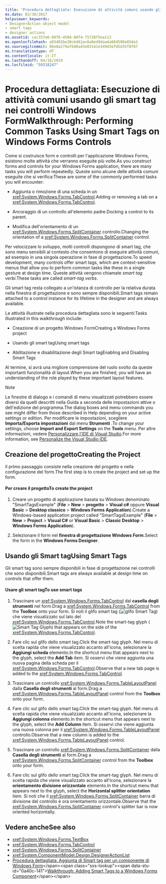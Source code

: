 ```yaml
---
title: 'Procedura dettagliata: Esecuzione di attività comuni usando gli smart tag nei controlli Windows Form'
ms.date: 03/30/2017
helpviewer_keywords:
- DesignerAction object model
- smart tags
- designer actions
ms.assetid: cac337e6-00f6-4584-80f4-75728f5ea113
ms.openlocfilehash: a93402be30cb461ac6a0ed9daa4a684598a85da1
ms.sourcegitcommit: 0be8a279af6d8a43e03141e349d3efd5d35f8767
ms.translationtype: HT
ms.contentlocale: it-IT
ms.lasthandoff: 04/18/2019
ms.locfileid: "59318247"
---
```

# <a name="walkthrough-performing-common-tasks-using-smart-tags-on-windows-forms-controls"></a><span data-ttu-id="0a40c-102">Procedura dettagliata: Esecuzione di attività comuni usando gli smart tag nei controlli Windows Form</span><span class="sxs-lookup"><span data-stu-id="0a40c-102">Walkthrough: Performing Common Tasks Using Smart Tags on Windows Forms Controls</span></span>
<span data-ttu-id="0a40c-103">Come si costruisce form e controlli per l'applicazione Windows Forms, esistono molte attività che verranno eseguite più volte.</span><span class="sxs-lookup"><span data-stu-id="0a40c-103">As you construct forms and controls for your Windows Forms application, there are many tasks you will perform repeatedly.</span></span> <span data-ttu-id="0a40c-104">Queste sono alcune delle attività comuni eseguite che si verifica:</span><span class="sxs-lookup"><span data-stu-id="0a40c-104">These are some of the commonly performed tasks you will encounter:</span></span>  
  
-   <span data-ttu-id="0a40c-105">Aggiunta o rimozione di una scheda in un <xref:System.Windows.Forms.TabControl>.</span><span class="sxs-lookup"><span data-stu-id="0a40c-105">Adding or removing a tab on a <xref:System.Windows.Forms.TabControl>.</span></span>  
  
-   <span data-ttu-id="0a40c-106">Ancoraggio di un controllo all'elemento padre.</span><span class="sxs-lookup"><span data-stu-id="0a40c-106">Docking a control to its parent.</span></span>  
  
-   <span data-ttu-id="0a40c-107">Modifica dell'orientamento di un <xref:System.Windows.Forms.SplitContainer> controllo.</span><span class="sxs-lookup"><span data-stu-id="0a40c-107">Changing the orientation of a <xref:System.Windows.Forms.SplitContainer> control.</span></span>  
  
 <span data-ttu-id="0a40c-108">Per velocizzare lo sviluppo, molti controlli dispongono di smart tag, che sono menu sensibili al contesto che consentono di eseguire attività comuni, ad esempio in una singola operazione in fase di progettazione.</span><span class="sxs-lookup"><span data-stu-id="0a40c-108">To speed development, many controls offer smart tags, which are context-sensitive menus that allow you to perform common tasks like these in a single gesture at design time.</span></span> <span data-ttu-id="0a40c-109">Queste attività vengono chiamate *smart tag verbi*.</span><span class="sxs-lookup"><span data-stu-id="0a40c-109">These tasks are called *smart-tag verbs*.</span></span>  
  
 <span data-ttu-id="0a40c-110">Gli smart tag resta collegato a un'istanza di controllo per la relativa durata nella finestra di progettazione e sono sempre disponibili.</span><span class="sxs-lookup"><span data-stu-id="0a40c-110">Smart tags remain attached to a control instance for its lifetime in the designer and are always available.</span></span>  
  
 <span data-ttu-id="0a40c-111">Le attività illustrate nella procedura dettagliata sono le seguenti:</span><span class="sxs-lookup"><span data-stu-id="0a40c-111">Tasks illustrated in this walkthrough include:</span></span>  
  
-   <span data-ttu-id="0a40c-112">Creazione di un progetto Windows Form</span><span class="sxs-lookup"><span data-stu-id="0a40c-112">Creating a Windows Forms project</span></span>  
  
-   <span data-ttu-id="0a40c-113">Usando gli smart tag</span><span class="sxs-lookup"><span data-stu-id="0a40c-113">Using smart tags</span></span>  
  
-   <span data-ttu-id="0a40c-114">Abilitazione e disabilitazione degli Smart tag</span><span class="sxs-lookup"><span data-stu-id="0a40c-114">Enabling and Disabling Smart Tags</span></span>  
  
 <span data-ttu-id="0a40c-115">Al termine, si avrà una migliore comprensione del ruolo svolto da queste importanti funzionalità di layout.</span><span class="sxs-lookup"><span data-stu-id="0a40c-115">When you are finished, you will have an understanding of the role played by these important layout features.</span></span>  
  
> [!NOTE]
>  <span data-ttu-id="0a40c-116">Le finestre di dialogo e i comandi di menu visualizzati potrebbero essere diversi da quelli descritti nella Guida a seconda delle impostazioni attive o dell'edizione del programma.</span><span class="sxs-lookup"><span data-stu-id="0a40c-116">The dialog boxes and menu commands you see might differ from those described in Help depending on your active settings or edition.</span></span> <span data-ttu-id="0a40c-117">Per modificare le impostazioni, scegliere **Importa/Esporta impostazioni** dal menu **Strumenti** .</span><span class="sxs-lookup"><span data-stu-id="0a40c-117">To change your settings, choose **Import and Export Settings** on the **Tools** menu.</span></span> <span data-ttu-id="0a40c-118">Per altre informazioni, vedere [Personalizzare l'IDE di Visual Studio](/visualstudio/ide/personalizing-the-visual-studio-ide).</span><span class="sxs-lookup"><span data-stu-id="0a40c-118">For more information, see [Personalize the Visual Studio IDE](/visualstudio/ide/personalizing-the-visual-studio-ide).</span></span>  
  
## <a name="creating-the-project"></a><span data-ttu-id="0a40c-119">Creazione del progetto</span><span class="sxs-lookup"><span data-stu-id="0a40c-119">Creating the Project</span></span>  
 <span data-ttu-id="0a40c-120">Il primo passaggio consiste nella creazione del progetto e nella configurazione del form.</span><span class="sxs-lookup"><span data-stu-id="0a40c-120">The first step is to create the project and set up the form.</span></span>  
  
#### <a name="to-create-the-project"></a><span data-ttu-id="0a40c-121">Per creare il progetto</span><span class="sxs-lookup"><span data-stu-id="0a40c-121">To create the project</span></span>  
  
1. <span data-ttu-id="0a40c-122">Creare un progetto di applicazione basata su Windows denominato "SmartTagsExample" (**File** > **New** > **progetto**  >   **Visual c#** oppure **Visual Basic** > **Desktop classico** > **Windows Forms Application**).</span><span class="sxs-lookup"><span data-stu-id="0a40c-122">Create a Windows-based application project called "SmartTagsExample" (**File** > **New** > **Project** > **Visual C#** or **Visual Basic** > **Classic Desktop** > **Windows Forms Application**).</span></span>  
  
2. <span data-ttu-id="0a40c-123">Selezionare il form nel **finestra di progettazione Windows Form**.</span><span class="sxs-lookup"><span data-stu-id="0a40c-123">Select the form in the **Windows Forms Designer**.</span></span>  
  
## <a name="using-smart-tags"></a><span data-ttu-id="0a40c-124">Usando gli Smart tag</span><span class="sxs-lookup"><span data-stu-id="0a40c-124">Using Smart Tags</span></span>  
 <span data-ttu-id="0a40c-125">Gli smart tag sono sempre disponibili in fase di progettazione nei controlli che sono disponibili.</span><span class="sxs-lookup"><span data-stu-id="0a40c-125">Smart tags are always available at design time on controls that offer them.</span></span>  
  
#### <a name="to-use-smart-tags"></a><span data-ttu-id="0a40c-126">Usare gli smart tag</span><span class="sxs-lookup"><span data-stu-id="0a40c-126">To use smart tags</span></span>  
  
1. <span data-ttu-id="0a40c-127">Trascinare un <xref:System.Windows.Forms.TabControl> dal **casella degli strumenti** nel form.</span><span class="sxs-lookup"><span data-stu-id="0a40c-127">Drag a <xref:System.Windows.Forms.TabControl> from the **Toolbox** onto your form.</span></span> <span data-ttu-id="0a40c-128">Si noti il glifo smart tag (![glifo Smart Tag](./media/vs-winformsmttagglyph.gif "VS_WinFormSmtTagGlyph")) che viene visualizzato sul lato del <xref:System.Windows.Forms.TabControl>.</span><span class="sxs-lookup"><span data-stu-id="0a40c-128">Note the smart-tag glyph (![Smart Tag Glyph](./media/vs-winformsmttagglyph.gif "VS_WinFormSmtTagGlyph")) that appears on the side of the <xref:System.Windows.Forms.TabControl>.</span></span>  
  
2. <span data-ttu-id="0a40c-129">Fare clic sul glifo dello smart tag.</span><span class="sxs-lookup"><span data-stu-id="0a40c-129">Click the smart-tag glyph.</span></span> <span data-ttu-id="0a40c-130">Nel menu di scelta rapida che viene visualizzato accanto all'icona, selezionare la **Aggiungi scheda** elemento.</span><span class="sxs-lookup"><span data-stu-id="0a40c-130">In the shortcut menu that appears next to the glyph, select the **Add Tab** item.</span></span> <span data-ttu-id="0a40c-131">Si osservi che viene aggiunta una nuova pagina della scheda per il <xref:System.Windows.Forms.TabControl>.</span><span class="sxs-lookup"><span data-stu-id="0a40c-131">Observe that a new tab page is added to the <xref:System.Windows.Forms.TabControl>.</span></span>  
  
3. <span data-ttu-id="0a40c-132">Trascinare un controllo <xref:System.Windows.Forms.TableLayoutPanel> dalla **Casella degli strumenti** al form.</span><span class="sxs-lookup"><span data-stu-id="0a40c-132">Drag a <xref:System.Windows.Forms.TableLayoutPanel> control from the **Toolbox** onto your form.</span></span>  
  
4. <span data-ttu-id="0a40c-133">Fare clic sul glifo dello smart tag.</span><span class="sxs-lookup"><span data-stu-id="0a40c-133">Click the smart-tag glyph.</span></span> <span data-ttu-id="0a40c-134">Nel menu di scelta rapida che viene visualizzato accanto all'icona, selezionare la **Aggiungi colonna** elemento.</span><span class="sxs-lookup"><span data-stu-id="0a40c-134">In the shortcut menu that appears next to the glyph, select the **Add Column** item.</span></span> <span data-ttu-id="0a40c-135">Si osservi che viene aggiunta una nuova colonna per il <xref:System.Windows.Forms.TableLayoutPanel> controllo.</span><span class="sxs-lookup"><span data-stu-id="0a40c-135">Observe that a new column is added to the <xref:System.Windows.Forms.TableLayoutPanel> control.</span></span>  
  
5. <span data-ttu-id="0a40c-136">Trascinare un controllo <xref:System.Windows.Forms.SplitContainer> dalla **Casella degli strumenti** al form.</span><span class="sxs-lookup"><span data-stu-id="0a40c-136">Drag a <xref:System.Windows.Forms.SplitContainer> control from the **Toolbox** onto your form.</span></span>  
  
6. <span data-ttu-id="0a40c-137">Fare clic sul glifo dello smart tag.</span><span class="sxs-lookup"><span data-stu-id="0a40c-137">Click the smart-tag glyph.</span></span> <span data-ttu-id="0a40c-138">Nel menu di scelta rapida che viene visualizzato accanto all'icona, selezionare la **orientamento divisione orizzontale** elemento.</span><span class="sxs-lookup"><span data-stu-id="0a40c-138">In the shortcut menu that appears next to the glyph, select the **Horizontal splitter orientation** item.</span></span> <span data-ttu-id="0a40c-139">Si noti che il <xref:System.Windows.Forms.SplitContainer> barra di divisione del controllo è ora orientamento orizzontale.</span><span class="sxs-lookup"><span data-stu-id="0a40c-139">Observe that the <xref:System.Windows.Forms.SplitContainer> control's splitter bar is now oriented horizontally.</span></span>  
  
## <a name="see-also"></a><span data-ttu-id="0a40c-140">Vedere anche</span><span class="sxs-lookup"><span data-stu-id="0a40c-140">See also</span></span>

- <xref:System.Windows.Forms.TextBox>
- <xref:System.Windows.Forms.TabControl>
- <xref:System.Windows.Forms.SplitContainer>
- <xref:System.ComponentModel.Design.DesignerActionList>
- <span data-ttu-id="0a40c-141">[Procedura dettagliata: Aggiunta di Smart tag per un componente di Windows Form](https://docs.microsoft.com/previous-versions/visualstudio/visual-studio-2013/ms171829(v=vs.120))</span><span class="sxs-lookup"><span data-stu-id="0a40c-141">[Walkthrough: Adding Smart Tags to a Windows Forms Component](https://docs.microsoft.com/previous-versions/visualstudio/visual-studio-2013/ms171829(v=vs.120))</span></span>
